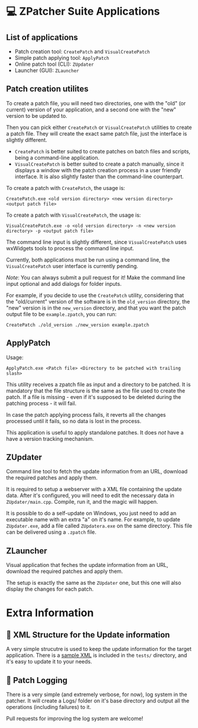 💻 ZPatcher Suite Applications
===============================

List of applications
--------------------

* Patch creation tool: `CreatePatch` and `VisualCreatePatch`
* Simple patch applying tool: `ApplyPatch`
* Online patch tool (CLI): `ZUpdater`
* Launcher (GUI): `ZLauncher`


Patch creation utilites
-----------------------

To create a patch file, you will need two directories, one with the "old"
(or current) version of your application, and a second one with the "new"
version to be updated to.

Then you can pick either `CreatePatch` or `VisualCreatePatch` utilities to
create a patch file. They will create the exact same patch file, just the
interface is slightly different.

* `CreatePatch` is better suited to create patches on batch files and scripts,
  being a command-line application.
* `VisualCreatePatch` is better suited to create a patch manually, since it
  displays a window with the patch creation process in a user friendly
  interface. It is also slightly faster than the command-line counterpart.

To create a patch with `CreatePatch`, the usage is:
```
CreatePatch.exe <old version directory> <new version directory> <output patch file>
```

To create a patch with `VisualCreatePatch`, the usage is:
```
VisualCreatePatch.exe -o <old version directory> -n <new version directory> -p <output patch file>
```

The command line input is slightly different, since `VisualCreatePatch` uses
wxWidgets tools to process the command line input.

Currently, both applications must be run using a command line, the
`VisualCreatePatch` user interface is currently pending.

*Note*: You can always submit a pull request for it! Make the command line input
optional and add dialogs for folder inputs.

For example, if you decide to use the `CreatePatch` utility, considering that
the "old/current" version of the software is in the `old_version` directory, the
"new" version is in the `new_version` directory, and that you want the patch
output file to be `example.zpatch`, you can run:

```
CreatePatch ./old_version ./new_version example.zpatch
```


ApplyPatch
----------

Usage:
```
ApplyPatch.exe <Patch file> <Directory to be patched with trailing slash>
```

This utility receives a zpatch file as input and a directory to be patched.
It is mandatory that the file structure is the same as the file used to create
the patch. If a file is missing - even if it's supposed to be deleted during
the patching process - it will fail.

In case the patch applying process fails, it reverts all the changes processed
until it fails, so no data is lost in the process.

This application is useful to apply standalone patches. It does *not* have a
have a version tracking mechanism.


ZUpdater
--------

Command line tool to fetch the update information from an URL, download the
required patches and apply them.

It is required to setup a webserver with a XML file containing the update data.
After it's configured, you will need to edit the necessary data in
`ZUpdater/main.cpp`. Compile, run it, and the magic will happen.

It is possible to do a self-update on Windows, you just need to add an
executable name with an extra "a" on it's name. For example, to update
`ZUpdater.exe`, add a file called `ZUpdatera.exe` on the same directory.
This file can be delivered using a `.zpatch` file.


ZLauncher
---------

Visual application that feches the update information from an URL, download the
required patches and apply them.

The setup is exactly the same as the `ZUpdater` one, but this one will also
display the changes for each patch.


Extra Information
=================


📄 XML Structure for the Update information
--------------------------------------------

A very simple strucutre is used to keep the update information for the target
application. There is a [sample XML][1] is included in the `tests/` directory,
and it's easy to update it to your needs.


📝 Patch Logging
-----------------

There is a very simple (and extremely verbose, for now), log system in the
patcher. It will create a Logs/ folder on it's base directory and output all
the operations (including failures) to it.

Pull requests for improving the log system are welcome!


[1]: tests/zpatcher_test.xml